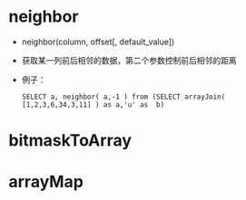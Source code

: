 # neighbor

-  neighbor(column, offset[, default_value])

- 获取某一列前后相邻的数据，第二个参数控制前后相邻的距离

- 例子：

  ```mysql
  SELECT a, neighbor( a,-1 ) from (SELECT arrayJoin( [1,2,3,6,34,3,11] ) as a,'u' as  b) 
  ```
  
# bitmaskToArray
# arrayMap

